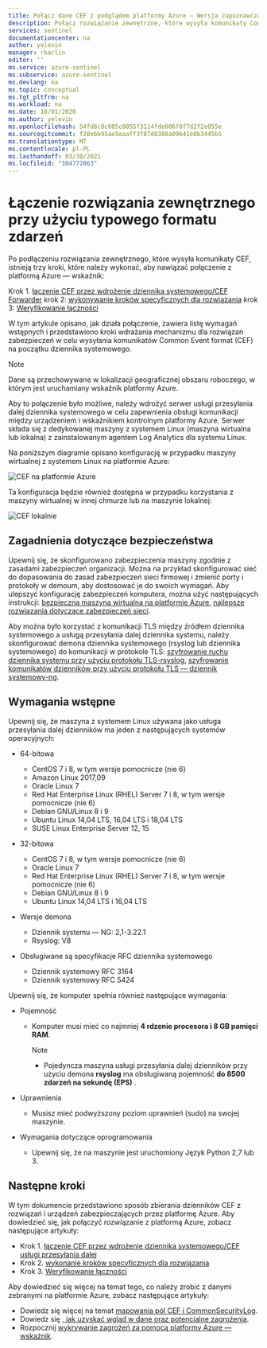```yaml
---
title: Połącz dane CEF z podglądem platformy Azure — Wersja zapoznawcza | Microsoft Docs
description: Połącz rozwiązanie zewnętrzne, które wysyła komunikaty Common Event format (CEF) do funkcji wskaźnikowej platformy Azure przy użyciu maszyny z systemem Linux jako usługi przesyłania dalej dzienników.
services: sentinel
documentationcenter: na
author: yelevin
manager: rkarlin
editor: ''
ms.service: azure-sentinel
ms.subservice: azure-sentinel
ms.devlang: na
ms.topic: conceptual
ms.tgt_pltfrm: na
ms.workload: na
ms.date: 10/01/2020
ms.author: yelevin
ms.openlocfilehash: 54fd6c0c085c0055f3114fde606f8f7d2f2e055e
ms.sourcegitcommit: f28ebb95ae9aaaff3f87d8388a09b41e0b3445b5
ms.translationtype: MT
ms.contentlocale: pl-PL
ms.lasthandoff: 03/30/2021
ms.locfileid: "104772063"
---
```

# <a name="connect-your-external-solution-using-common-event-format"></a>Łączenie rozwiązania zewnętrznego przy użyciu typowego formatu zdarzeń

Po podłączeniu rozwiązania zewnętrznego, które wysyła komunikaty CEF, istnieją trzy kroki, które należy wykonać, aby nawiązać połączenie z platformą Azure — wskaźnik:

Krok 1. [łączenie CEF przez wdrożenie dziennika systemowego/CEF Forwarder](connect-cef-agent.md) krok 2: [wykonywanie kroków specyficznych dla rozwiązania](connect-cef-solution-config.md) krok 3: [Weryfikowanie łączności](connect-cef-verify.md)

W tym artykule opisano, jak działa połączenie, zawiera listę wymagań wstępnych i przedstawiono kroki wdrażania mechanizmu dla rozwiązań zabezpieczeń w celu wysyłania komunikatów Common Event format (CEF) na początku dziennika systemowego. 

> [!NOTE] 
> Dane są przechowywane w lokalizacji geograficznej obszaru roboczego, w którym jest uruchamiany wskaźnik platformy Azure.

Aby to połączenie było możliwe, należy wdrożyć serwer usługi przesyłania dalej dziennika systemowego w celu zapewnienia obsługi komunikacji między urządzeniem i wskaźnikiem kontrolnym platformy Azure.  Serwer składa się z dedykowanej maszyny z systemem Linux (maszyna wirtualna lub lokalna) z zainstalowanym agentem Log Analytics dla systemu Linux. 

Na poniższym diagramie opisano konfigurację w przypadku maszyny wirtualnej z systemem Linux na platformie Azure:

 ![CEF na platformie Azure](./media/connect-cef/cef-syslog-azure.png)

Ta konfiguracja będzie również dostępna w przypadku korzystania z maszyny wirtualnej w innej chmurze lub na maszynie lokalnej: 

 ![CEF lokalnie](./media/connect-cef/cef-syslog-onprem.png)

## <a name="security-considerations"></a>Zagadnienia dotyczące bezpieczeństwa

Upewnij się, że skonfigurowano zabezpieczenia maszyny zgodnie z zasadami zabezpieczeń organizacji. Można na przykład skonfigurować sieć do dopasowania do zasad zabezpieczeń sieci firmowej i zmienić porty i protokoły w demoum, aby dostosować je do swoich wymagań. Aby ulepszyć konfigurację zabezpieczeń komputera, można użyć następujących instrukcji:  [bezpieczna maszyna wirtualna na platformie Azure](../virtual-machines/security-policy.md), [najlepsze rozwiązania dotyczące zabezpieczeń sieci](../security/fundamentals/network-best-practices.md).

Aby można było korzystać z komunikacji TLS między źródłem dziennika systemowego a usługą przesyłania dalej dziennika systemu, należy skonfigurować demona dziennika systemowego (rsyslog lub dziennika systemowego) do komunikacji w protokole TLS: [szyfrowanie ruchu dziennika systemu przy użyciu protokołu TLS-rsyslog](https://www.rsyslog.com/doc/v8-stable/tutorials/tls_cert_summary.html), [szyfrowanie komunikatów dzienników przy użyciu protokołu TLS — dziennik systemowy-ng](https://support.oneidentity.com/technical-documents/syslog-ng-open-source-edition/3.22/administration-guide/60#TOPIC-1209298).
 
## <a name="prerequisites"></a>Wymagania wstępne

Upewnij się, że maszyna z systemem Linux używana jako usługa przesyłania dalej dzienników ma jeden z następujących systemów operacyjnych:

- 64-bitowa
  - CentOS 7 i 8, w tym wersje pomocnicze (nie 6)
  - Amazon Linux 2017,09
  - Oracle Linux 7
  - Red Hat Enterprise Linux (RHEL) Server 7 i 8, w tym wersje pomocnicze (nie 6)
  - Debian GNU/Linux 8 i 9
  - Ubuntu Linux 14,04 LTS, 16,04 LTS i 18,04 LTS
  - SUSE Linux Enterprise Server 12, 15

- 32-bitowa
  - CentOS 7 i 8, w tym wersje pomocnicze (nie 6)
  - Oracle Linux 7
  - Red Hat Enterprise Linux (RHEL) Server 7 i 8, w tym wersje pomocnicze (nie 6)
  - Debian GNU/Linux 8 i 9
  - Ubuntu Linux 14,04 LTS i 16,04 LTS
 
- Wersje demona
  - Dziennik systemu — NG: 2,1-3.22.1
  - Rsyslog: V8
  
- Obsługiwane są specyfikacje RFC dziennika systemowego
  - Dziennik systemowy RFC 3164
  - Dziennik systemowy RFC 5424
 
Upewnij się, że komputer spełnia również następujące wymagania: 

- Pojemność
  - Komputer musi mieć co najmniej **4 rdzenie procesora i 8 GB pamięci RAM**.

    > [!NOTE]
    > - Pojedyncza maszyna usługi przesyłania dalej dzienników przy użyciu demona **rsyslog** ma obsługiwaną pojemność **do 8500 zdarzeń na sekundę (EPS)** .

- Uprawnienia
  - Musisz mieć podwyższony poziom uprawnień (sudo) na swojej maszynie. 

- Wymagania dotyczące oprogramowania
  - Upewnij się, że na maszynie jest uruchomiony Język Python 2,7 lub 3.

## <a name="next-steps"></a>Następne kroki

W tym dokumencie przedstawiono sposób zbierania dzienników CEF z rozwiązań i urządzeń zabezpieczających przez platformę Azure. Aby dowiedzieć się, jak połączyć rozwiązanie z platformą Azure, zobacz następujące artykuły:

- Krok 1. [łączenie CEF przez wdrożenie dziennika systemowego/CEF usługi przesyłania dalej](connect-cef-agent.md)
- Krok 2. [wykonanie kroków specyficznych dla rozwiązania](connect-cef-solution-config.md)
- Krok 3. [Weryfikowanie łączności](connect-cef-verify.md)

Aby dowiedzieć się więcej na temat tego, co należy zrobić z danymi zebranymi na platformie Azure, zobacz następujące artykuły:

- Dowiedz się więcej na temat [mapowania pól CEF i CommonSecurityLog](cef-name-mapping.md).
- Dowiedz się [, jak uzyskać wgląd w dane oraz potencjalne zagrożenia](quickstart-get-visibility.md).
- Rozpocznij [wykrywanie zagrożeń za pomocą platformy Azure — wskaźnik](./tutorial-detect-threats-built-in.md).